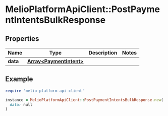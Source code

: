 # MelioPlatformApiClient::PostPaymentIntentsBulkResponse

## Properties

| Name | Type | Description | Notes |
| ---- | ---- | ----------- | ----- |
| **data** | [**Array&lt;PaymentIntent&gt;**](PaymentIntent.md) |  |  |

## Example

```ruby
require 'melio-platform-api-client'

instance = MelioPlatformApiClient::PostPaymentIntentsBulkResponse.new(
  data: null
)
```

